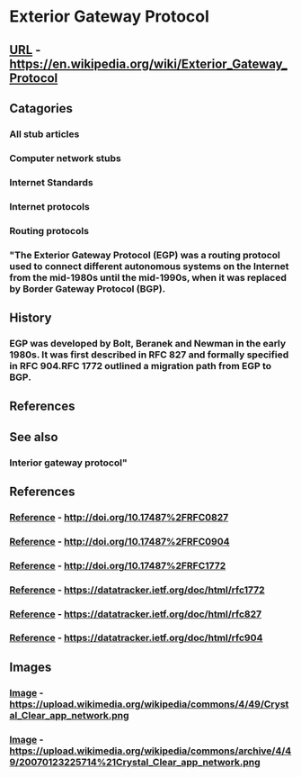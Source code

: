 # Exterior Gateway Protocol
## [URL](https://en.wikipedia.org/wiki/Exterior_Gateway_Protocol) - https://en.wikipedia.org/wiki/Exterior_Gateway_Protocol
## Catagories
### All stub articles
### Computer network stubs
### Internet Standards
### Internet protocols
### Routing protocols
### "The Exterior Gateway Protocol (EGP) was a routing protocol used to connect different autonomous systems on the Internet from the mid-1980s until the mid-1990s, when it was replaced by Border Gateway Protocol (BGP).
## History  
### EGP was developed by Bolt, Beranek and Newman in the early 1980s. It was first described in RFC 827 and formally specified in RFC 904.RFC 1772 outlined a migration path from EGP to BGP.
## References 
## See also  
### Interior gateway protocol"
## References
### [Reference](http://doi.org/10.17487%2FRFC0827) - http://doi.org/10.17487%2FRFC0827
### [Reference](http://doi.org/10.17487%2FRFC0904) - http://doi.org/10.17487%2FRFC0904
### [Reference](http://doi.org/10.17487%2FRFC1772) - http://doi.org/10.17487%2FRFC1772
### [Reference](https://datatracker.ietf.org/doc/html/rfc1772) - https://datatracker.ietf.org/doc/html/rfc1772
### [Reference](https://datatracker.ietf.org/doc/html/rfc827) - https://datatracker.ietf.org/doc/html/rfc827
### [Reference](https://datatracker.ietf.org/doc/html/rfc904) - https://datatracker.ietf.org/doc/html/rfc904
## Images
### [Image](https://upload.wikimedia.org/wikipedia/commons/4/49/Crystal_Clear_app_network.png) - https://upload.wikimedia.org/wikipedia/commons/4/49/Crystal_Clear_app_network.png
### [Image](https://upload.wikimedia.org/wikipedia/commons/archive/4/49/20070123225714%21Crystal_Clear_app_network.png) - https://upload.wikimedia.org/wikipedia/commons/archive/4/49/20070123225714%21Crystal_Clear_app_network.png